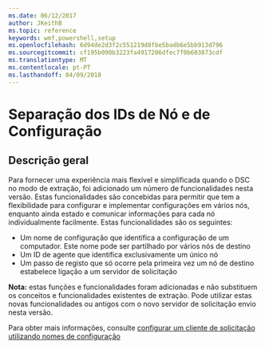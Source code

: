 ```yaml
---
ms.date: 06/12/2017
author: JKeithB
ms.topic: reference
keywords: wmf,powershell,setup
ms.openlocfilehash: 6d94de2d3f2c551219d8fbe5badb6e5bb913d796
ms.sourcegitcommit: cf195b090b3223fa4917206dfec7f0b603873cdf
ms.translationtype: MT
ms.contentlocale: pt-PT
ms.lasthandoff: 04/09/2018
---
```

# <a name="separation-of-node-and-configuration-ids"></a>Separação dos IDs de Nó e de Configuração

## <a name="overview"></a>Descrição geral

Para fornecer uma experiência mais flexível e simplificada quando o DSC no modo de extração, foi adicionado um número de funcionalidades nesta versão. Estas funcionalidades são concebidas para permitir que tem a flexibilidade para configurar e implementar configurações em vários nós, enquanto ainda estado e comunicar informações para cada nó individualmente facilmente.
Estas funcionalidades são os seguintes:

* Um nome de configuração que identifica a configuração de um computador. Este nome pode ser partilhado por vários nós de destino
* Um ID de agente que identifica exclusivamente um único nó
* Um passo de registo que só ocorre pela primeira vez um nó de destino estabelece ligação a um servidor de solicitação

**Nota:** estas funções e funcionalidades foram adicionadas e não substituem os conceitos e funcionalidades existentes de extração. Pode utilizar estas novas funcionalidades ou antigos com o novo servidor de solicitação envio nesta versão.

Para obter mais informações, consulte [configurar um cliente de solicitação utilizando nomes de configuração](https://msdn.microsoft.com/powershell/dsc/pullclientconfignames)